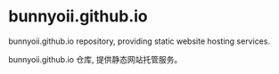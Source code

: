 # bunnyoii.github.io

bunnyoii.github.io repository, providing static website hosting services.

bunnyoii.github.io 仓库, 提供静态网站托管服务。